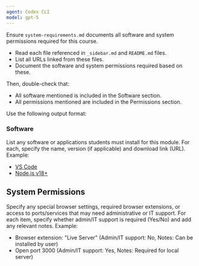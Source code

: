 ```yaml
---
agent: Codex CLI
model: gpt-5
---
```


Ensure `system-requirements.md` documents all software and system permissions required for this course.

- Read each file referenced in `_sidebar.md` and `README.md` files.
- List all URLs linked from these files.
- Document the software and system permissions required based on these.

Then, double-check that:

- All software mentioned is included in the Software section.
- All permissions mentioned are included in the Permissions section.

Use the following output format:

<OUTPUT-FORMAT>

### Software

List any software or applications students must install for this module. For each, specify the name, version (if applicable) and download link (URL). Example:

- [VS Code](https://code.visualstudio.com/)
- [Node.js v18+](https://nodejs.org/)

## System Permissions

Specify any special browser settings, required browser extensions, or access to ports/services that may need administrative or IT support. For each item, specify whether admin/IT support is required (Yes/No) and add any relevant notes. Example:

- Browser extension: "Live Server" (Admin/IT support: No, Notes: Can be installed by user)
- Open port 3000 (Admin/IT support: Yes, Notes: Required for local server)

</OUTPUT-FORMAT>
